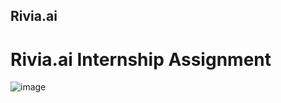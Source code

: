 ## Rivia.ai
# Rivia.ai Internship Assignment
![image](https://github.com/yom4n/Rivia/assets/27628105/c7f2155f-2efc-4a51-b3cd-96ca3a5ad1f5)
